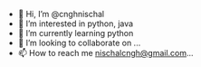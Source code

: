 - 👋 Hi, I’m @cnghnischal
- 👀 I’m interested in python, java 
- 🌱 I’m currently learning python
- 💞️ I’m looking to collaborate on ...
- 📫 How to reach me nischalcngh@gmail.com...

<!---
cnghnischal/cnghnischal is a ✨ special ✨ repository because its `README.md` (this file) appears on your GitHub profile.
You can click the Preview link to take a look at your changes.
--->
